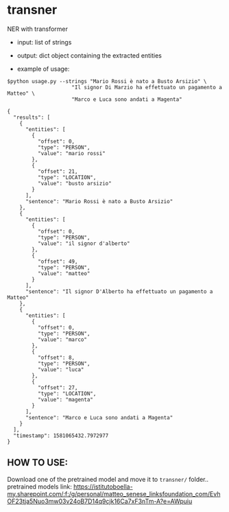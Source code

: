 # transner
NER with transformer

* input: list of strings
* output: dict object containing the extracted entities

* example of usage:
```console
$python usage.py --strings "Mario Rossi è nato a Busto Arsizio" \
                     "Il signor Di Marzio ha effettuato un pagamento a Matteo" \
                     "Marco e Luca sono andati a Magenta"

{
  "results": [
    {
      "entities": [
        {
          "offset": 0,
          "type": "PERSON",
          "value": "mario rossi"
        },
        {
          "offset": 21,
          "type": "LOCATION",
          "value": "busto arsizio"
        }
      ],
      "sentence": "Mario Rossi è nato a Busto Arsizio"
    },
    {
      "entities": [
        {
          "offset": 0,
          "type": "PERSON",
          "value": "il signor d'alberto"
        },
        {
          "offset": 49,
          "type": "PERSON",
          "value": "matteo"
        }
      ],
      "sentence": "Il signor D'Alberto ha effettuato un pagamento a Matteo"
    },
    {
      "entities": [
        {
          "offset": 0,
          "type": "PERSON",
          "value": "marco"
        },
        {
          "offset": 8,
          "type": "PERSON",
          "value": "luca"
        },
        {
          "offset": 27,
          "type": "LOCATION",
          "value": "magenta"
        }
      ],
      "sentence": "Marco e Luca sono andati a Magenta"
    }
  ],
  "timestamp": 1581065432.7972977
}
```

## HOW TO USE:
Download one of the pretrained model and move it to `transner/` folder..<br>
pretrained models link: https://istitutoboella-my.sharepoint.com/:f:/g/personal/matteo_senese_linksfoundation_com/EvhOF23tja5Nuo3mw03v24oB7D14q9cjk16Ca7xF3nTm-A?e=AWpuiu
